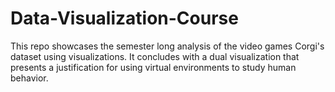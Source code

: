 # Data-Visualization-Course
This repo showcases the semester long analysis of the video games Corgi's dataset using visualizations. It concludes with a dual visualization that presents a justification for using virtual environments to study human behavior.
